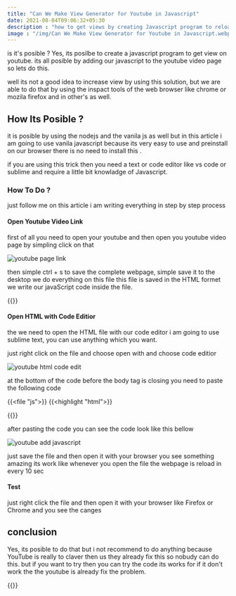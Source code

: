 ```yaml
---
title: "Can We Make View Generator for Youtube in Javascript"
date: 2021-08-04T09:06:32+05:30
description : "how to get views by creating Javascript program to reload the webpage"
image : "/img/Can We Make View Generator for Youtube in Javascript.webp"
---
```


is it's posible ? Yes, its posilbe to create a javascript program to get view on youtube. its all posible by adding our javascript to the youtube video page so lets do this.

well its not a good idea to increase view by using this solution, but we are able to do that by using the inspact tools of the web browser like chrome or mozila firefox and in other's as well.

## How Its Posible ?

it is posible by using the nodejs and the vanila js as well but in this article i am going to use vanila javascript because its very easy to use and preinstall on our browser there is no need to install this .

if you are using this trick then you need a text or code editor like vs code or sublime and require a little bit knowladge of Javascript.

### How To Do ?

just follow me on this article i am writing everything in step by step process

#### Open Youtube Video Link

first of all you need to open your youtube and then open you youtube video page by simpling click on that

![youtube page link](/img/youtube-video-page.webp)

then simple ctrl + s to save the complete webpage, simple save it to the desktop we do everything on this file
this file is saved in the HTML formet we write our javaScript code inside the file.

{{<blog-post-ad>}}

#### Open HTML with Code Editior

the we need to open the HTML file with our code editor i am going to use sublime text, you can use anything which you want.

just right click on the file and choose open with and choose code editior

![youtube html code edit](/img/youtube-html-code-edit.webp)

at the bottom of the code before the body tag is closing you need to paste the following code

{{<file "js">}}
{{<highlight "html">}}
<script>
    window.setInterval('refresh()', 10000); 	
    // Call a function every 10000 milliseconds 
    // (OR 10 seconds).

    // Refresh or reload page.
    function refresh() {
        window .location.reload();
    }
</script>
{{</highlight>}}

after pasting the code you can see the code look like this bellow

![youtube add javascript](/img/youtube-add-javascript.webp)

just save the file and then open it with your browser you see something amazing its work like whenever you open the file the webpage is reload in every 10 sec 

#### Test

just right click the file and then open it with  your browser like Firefox or Chrome and you see the canges 

## conclusion

Yes, its posible to do that but i not recommend to do anything because YouTube is really to claver then us they already fix this so nobudy can do this. but if you want to try then you can try the code its works for if it don't work the the youtube is already fix the problem.

{{<blog-post-ad>}}